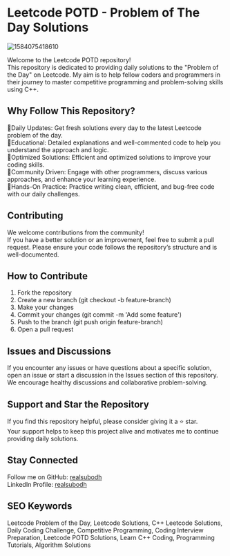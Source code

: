 # Leetcode POTD - Problem of The Day Solutions
![1584075418610](https://github.com/realsubodh/Leetcode-POTD/assets/102369905/afa51db7-dd05-4ec0-bf06-d8e742e14021)

Welcome to the Leetcode POTD repository! <br>
This repository is dedicated to providing daily solutions to the "Problem of the Day" on Leetcode. My aim is to help fellow coders and programmers in their journey to master competitive programming and problem-solving skills using C++.

## Why Follow This Repository?
📍Daily Updates: Get fresh solutions every day to the latest Leetcode problem of the day. <br>
📍Educational: Detailed explanations and well-commented code to help you understand the approach and logic. <br>
📍Optimized Solutions: Efficient and optimized solutions to improve your coding skills.<br>
📍Community Driven: Engage with other programmers, discuss various approaches, and enhance your learning experience.<br>
📍Hands-On Practice: Practice writing clean, efficient, and bug-free code with our daily challenges.<br>

## Contributing
We welcome contributions from the community! <br> 
If you have a better solution or an improvement, feel free to submit a pull request. Please ensure your code follows the repository’s structure and is well-documented.

## How to Contribute
1. Fork the repository
2. Create a new branch (git checkout -b feature-branch)
3. Make your changes
4. Commit your changes (git commit -m 'Add some feature')
5. Push to the branch (git push origin feature-branch)
6. Open a pull request

## Issues and Discussions
If you encounter any issues or have questions about a specific solution, open an issue or start a discussion in the Issues section of this repository. We encourage healthy discussions and collaborative problem-solving.

## Support and Star the Repository
If you find this repository helpful, please consider giving it a ⭐️ star. <br> 
Your support helps to keep this project alive and motivates me to continue providing daily solutions.

## Stay Connected
Follow me on GitHub: [realsubodh](https://github.com/realsubodh) <br>
LinkedIn Profile: [realsubodh](https://www.linkedin.com/in/realsubodh/)


## SEO Keywords
Leetcode Problem of the Day, Leetcode Solutions, C++ Leetcode Solutions, Daily Coding Challenge, Competitive Programming, Coding Interview Preparation, Leetcode POTD Solutions, Learn C++ Coding, Programming Tutorials, Algorithm Solutions

